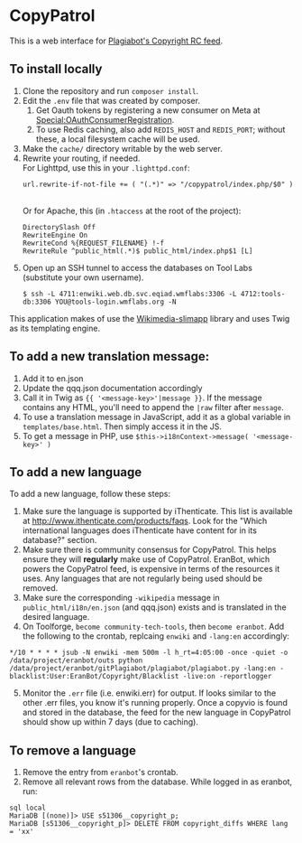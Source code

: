 # CopyPatrol
This is a web interface for [Plagiabot's Copyright RC feed](https://en.wikipedia.org/wiki/User:EranBot/Copyright/rc).

## To install locally
1. Clone the repository and run `composer install`.
2. Edit the `.env` file that was created by composer.
   1. Get Oauth tokens by registering a new consumer on Meta
      at [Special:OAuthConsumerRegistration](https://meta.wikimedia.org/wiki/Special:OAuthConsumerRegistration).
   2. To use Redis caching, also add `REDIS_HOST` and `REDIS_PORT`;
      without these, a local filesystem cache will be used.
3. Make the `cache/` directory writable by the web server.
4. Rewrite your routing, if needed.<br>
   For Lighttpd, use this in your `.lighttpd.conf`:<br>
   ```
   url.rewrite-if-not-file += ( "(.*)" => "/copypatrol/index.php/$0" )
   ```
   <br>Or for Apache, this (in `.htaccess` at the root of the project):<br>
   ```
   DirectorySlash Off
   RewriteEngine On
   RewriteCond %{REQUEST_FILENAME} !-f
   RewriteRule ^public_html(.*)$ public_html/index.php$1 [L]
   ```
5. Open up an SSH tunnel to access the databases on Tool Labs (substitute your own username).<br>
   ```
   $ ssh -L 4711:enwiki.web.db.svc.eqiad.wmflabs:3306 -L 4712:tools-db:3306 YOU@tools-login.wmflabs.org -N
   ```

This application makes of use the [Wikimedia-slimapp](https://github.com/wikimedia/wikimedia-slimapp) library and uses Twig as its templating engine.

## To add a new translation message:
1. Add it to en.json
2. Update the qqq.json documentation accordingly
3. Call it in Twig as `{{ '<message-key>'|message }}`. If the message contains any HTML, you'll need to append the `|raw` filter after `message`.
4. To use a translation message in JavaScript, add it as a global variable in `templates/base.html`. Then simply access it in the JS.
5. To get a message in PHP, use `$this->i18nContext->message( '<message-key>' )`

## To add a new language

To add a new language, follow these steps:

1. Make sure the language is supported by iThenticate. This list is available at http://www.ithenticate.com/products/faqs. Look for the "Which international languages does iThenticate have content for in its database?" section.
1. Make sure there is community consensus for CopyPatrol. This helps ensure they will **regularly** make use of CopyPatrol. EranBot, which powers the CopyPatrol feed, is expensive in terms of the resources it uses. Any languages that are not regularly being used should be removed.
1. Make sure the corresponding `-wikipedia` message in `public_html/i18n/en.json` (and qqq.json) exists and is translated in the desired language.
1. On Toolforge, `become community-tech-tools`, then `become eranbot`. Add the following to the crontab, replcaing `enwiki` and `-lang:en` accordingly:
```
*/10 * * * * jsub -N enwiki -mem 500m -l h_rt=4:05:00 -once -quiet -o /data/project/eranbot/outs python /data/project/eranbot/gitPlagiabot/plagiabot/plagiabot.py -lang:en -blacklist:User:EranBot/Copyright/Blacklist -live:on -reportlogger
```
5. Monitor the `.err` file (i.e. enwiki.err) for output. If looks similar to the other .err files, you know it's running properly. Once a copyvio is found and stored in the database, the feed for the new language in CopyPatrol should show up within 7 days (due to caching).

## To remove a language

1. Remove the entry from `eranbot`'s crontab.
1. Remove all relevant rows from the database. While logged in as eranbot, run:
```
sql local
MariaDB [(none)]> USE s51306__copyright_p;
MariaDB [s51306__copyright_p]> DELETE FROM copyright_diffs WHERE lang = 'xx'
```
